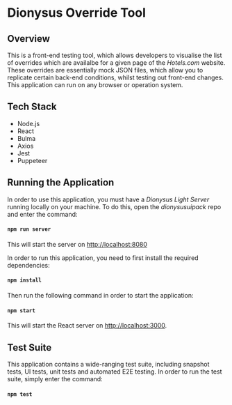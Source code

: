 # Dionysus Override Tool

## Overview

This is a front-end testing tool, which allows developers to visualise the list of overrides which are availalbe for a given page of the *Hotels.com* website. These
overrides are essentially mock JSON files, which allow you to replicate certain back-end conditions, whilst testing out front-end changes.  This application can run
on any browser or operation system. 

## Tech Stack

- Node.js
- React
- Bulma
- Axios
- Jest
- Puppeteer

## Running the Application

In order to use this application, you must have a *Dionysus Light Server* running locally on your machine.  To do this, open the 
*dionysusuipack* repo and enter the command:
#### `npm run server`

This will start the server on [http://localhost:8080](http://localhost:8080)

In order to run this application, you need to first install the required dependencies:
#### `npm install`

Then run the following command in order to start the application:
#### `npm start`

This will start the React server on [http://localhost:3000](http://localhost:3000).
## Test Suite

This application contains a wide-ranging test suite, including snapshot tests, UI tests, unit tests and automated E2E testing.  In order
to run the test suite, simply enter the command:
#### `npm test`
